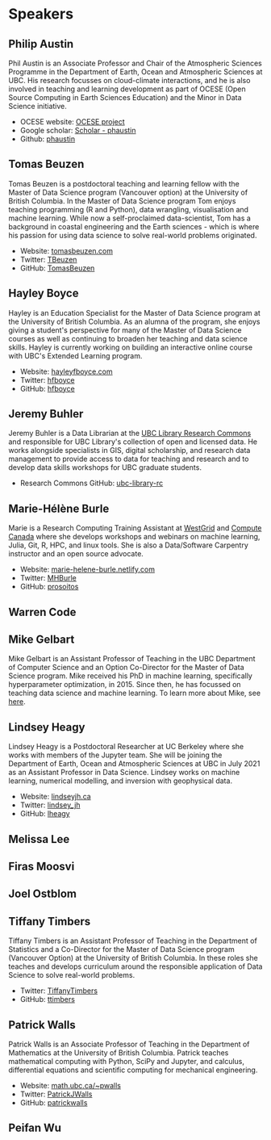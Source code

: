 # Speakers

## Philip Austin

Phil Austin is an Associate Professor and Chair of the Atmospheric Sciences Programme in the Department of Earth, Ocean and Atmospheric Sciences at UBC.  His research focusses on cloud-climate interactions, and he is also involved in teaching and learning development as part of OCESE (Open Source Computing in Earth Sciences Education) and the Minor in Data Science initiative.

- OCESE website: [OCESE project](https://eoas-ubc.github.io/)
- Google scholar: [Scholar - phaustin](https://scholar.google.com/citations?user=HS6eBM4AAAAJ&hl=en)
- Github: [phaustin](https://github.com/phaustin)

## Tomas Beuzen

Tomas Beuzen is a postdoctoral teaching and learning fellow with the Master of Data Science program (Vancouver option) at the University of British Columbia. In the Master of Data Science program Tom enjoys teaching programming (R and Python), data wrangling, visualisation and machine learning. While now a self-proclaimed data-scientist, Tom has a background in coastal engineering and the Earth sciences - which is where his passion for using data science to solve real-world problems originated.

- Website: [tomasbeuzen.com](https://www.tomasbeuzen.com/)
- Twitter: [TBeuzen](https://twitter.com/TBeuzen)
- GitHub: [TomasBeuzen](https://github.com/TomasBeuzen)

## Hayley Boyce

Hayley is an Education Specialist for the Master of Data Science program at the University of British Columbia.  As an alumna of the program, she enjoys giving a student's perspective for many of the Master of Data Science courses as well as continuing to broaden her teaching and data science skills. Hayley is currently working on building an interactive online course with UBC's Extended Learning program.

- Website: [hayleyfboyce.com](https://www.hayleyfboyce.com/)
- Twitter: [hfboyce](https://twitter.com/hayleyfboyce)
- GitHub: [hfboyce](https://github.com/hfboyce)

## Jeremy Buhler

Jeremy Buhler is a Data Librarian at the [UBC Library Research Commons](https://researchcommons.library.ubc.ca) and responsible for UBC Library's collection of open and licensed data. He works alongside specialists in GIS, digital scholarship, and research data management to provide access to data for teaching and research and to develop data skills workshops for UBC graduate students.

- Research Commons GitHub: [ubc-library-rc](https://github.com/ubc-library-rc)

## Marie-Hélène Burle

Marie is a Research Computing Training Assistant at [WestGrid](https://westgrid.ca) and [Compute Canada](https://computecanada.ca) where she develops workshops and webinars on machine learning, Julia, Git, R, HPC, and linux tools. She is also a Data/Software Carpentry instructor and an open source advocate.

- Website: [marie-helene-burle.netlify.com](https://marie-helene-burle.netlify.com)
- Twitter: [MHBurle](https://twitter.com/MHBurle)
- GitHub: [prosoitos](https://github.com/prosoitos)

## Warren Code

## Mike Gelbart

Mike Gelbart is an Assistant Professor of Teaching in the UBC Department of Computer Science and an Option Co-Director for the Master of Data Science program. Mike received his PhD in machine learning, specifically hyperparameter optimization, in 2015. Since then, he has focussed on teaching data science and machine learning. To learn more about Mike, see [here](https://www.mikegelbart.com/).

## Lindsey Heagy

Lindsey Heagy is a Postdoctoral Researcher at UC Berkeley where she works with members of the Jupyter team. She will be joining the Department of Earth, Ocean and Atmospheric Sciences at UBC in July 2021 as an Assistant Professor in Data Science. Lindsey works on machine learning, numerical modelling, and inversion with geophysical data.  

- Website: [lindseyjh.ca](https://lindseyjh.ca)
- Twitter: [lindsey_jh](https://twitter.com/lindsey_jh)
- GitHub: [lheagy](http://github.com/lheagy)

## Melissa Lee

## Firas Moosvi

## Joel Ostblom

## Tiffany Timbers

Tiffany Timbers is an Assistant Professor of Teaching in the Department of Statistics and a Co-Director for the Master of Data Science program (Vancouver Option) at the University of British Columbia. In these roles she teaches and develops curriculum around the responsible application of Data Science to solve real-world problems.

- Twitter: [TiffanyTimbers](https://twitter.com/TiffanyTimbers)
- GitHub: [ttimbers](https://github.com/ttimbers)

## Patrick Walls

Patrick Walls is an Associate Professor of Teaching in the Department of Mathematics at the University of British Columbia. Patrick teaches mathematical computing with Python, SciPy and Jupyter, and calculus, differential equations and scientific computing for mechanical engineering.

- Website: [math.ubc.ca/~pwalls](https://www.math.ubc.ca/~pwalls)
- Twitter: [PatrickJWalls](https://twitter.com/PatrickJWalls)
- GitHub: [patrickwalls](https://github.com/patrickwalls)

## Peifan Wu
